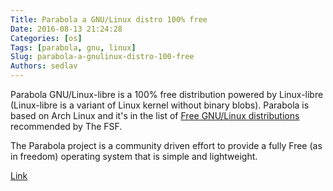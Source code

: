 ```yaml
---
Title: Parabola a GNU/Linux distro 100% free
Date: 2016-08-13 21:24:28
Categories: [os]
Tags: [parabola, gnu, linux]
Slug: parabola-a-gnulinux-distro-100-free
Authors: sedlav
---
```


Parabola GNU/Linux-libre is a 100% free distribution powered by Linux-libre (Linux-libre is a variant of Linux kernel without  binary blobs). Parabola is based on Arch Linux and it's in the list of [Free GNU/Linux distributions](https://www.gnu.org/distros/free-distros.html) recommended by The FSF.

The Parabola project is a community driven effort to provide a fully Free (as in freedom) operating system that is simple and lightweight.

[Link](https://www.parabola.nu/)
